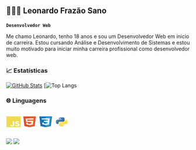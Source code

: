 ## 👨🏽‍💻 Leonardo Frazão Sano 

**`Desenvolvedor Web`**

Me chamo Leonardo, tenho 18 anos e sou um Desenvolvedor Web em inicio de carreira. Estou cursando Análise e Desenvolvimento de Sistemas e estou muito motivado para iniciar minha carreira profissional como desenvolvedor web.
### 📈 Estatísticas


[![GitHub Stats](https://github-readme-stats.vercel.app/api?username=leonardofsano&theme=shadow_red&show_icons=true&locale=pt-br)](https://github.com/leonardofsano)
[![Top Langs](https://github-readme-stats.vercel.app/api/top-langs/?username=leonardofsano&theme=shadow_red&locale=pt-br)

### 🌐 Linguagens
<div style="display: inline_block"><br>
  <img align="center" alt="Js" height="30" width="40" src="https://raw.githubusercontent.com/devicons/devicon/master/icons/javascript/javascript-plain.svg">
  <img align="center" alt="HTML" height="30" width="40" src="https://raw.githubusercontent.com/devicons/devicon/master/icons/html5/html5-original.svg">
  <img align="center" alt="CSS" height="30" width="40" src="https://raw.githubusercontent.com/devicons/devicon/master/icons/css3/css3-original.svg">
  <img align="center" alt="Python" height="30" width="40" src="https://raw.githubusercontent.com/devicons/devicon/master/icons/python/python-original.svg">
</div>


 ##
<div> 

  <a href = "mailto:leosano2006@gmail.com"><img src="https://img.shields.io/badge/-Gmail-%23333?style=for-the-badge&logo=gmail&logoColor=white" target="_blank"></a>
  <a href="https://www.linkedin.com/in/leonardo-fraz%C3%A3o-sano-5870262aa/" target="_blank"><img src="https://img.shields.io/badge/-LinkedIn-%230077B5?style=for-the-badge&logo=linkedin&logoColor=white" target="_blank"></a> 
  
</div>


